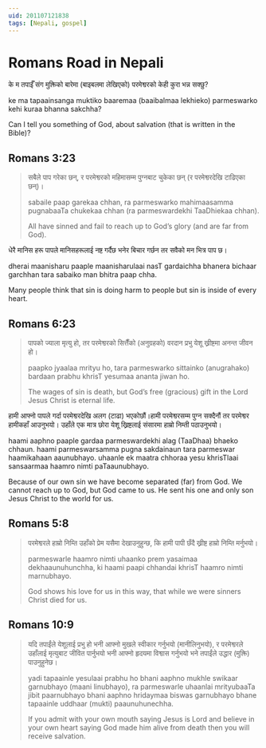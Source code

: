 ```yaml
---
uid: 201107121838
tags: [Nepali, gospel]
---
```


# Romans Road in Nepali

<span lang="ne">के म तपाईँ संग मुक्तिको बारेमा (बाइबलमा लेखिएको) परमेश्वरको केही कुरा भन्न सक्छु?</span>

ke ma tapaainsanga muktiko baaremaa (baaibalmaa lekhieko) parmeswarko kehi kuraa bhanna sakchha?

Can I tell you something of God, about salvation (that is written in the Bible)?

## Romans 3:23

> <span lang="ne">सबैले पाप गरेका छन्‌, र परमेश्वरको महिमासम्म पुग्नबाट चुकेका छन्‌ (र परमेश्वरदेखि टाढिएका छन्)।</span>
> 
> sabaile paap garekaa chhan, ra parmeswarko mahimaasamma pugnabaaTa chukekaa chhan (ra parmeswardekhi TaaDhiekaa chhan).
> 
> All have sinned and fail to reach up to God’s glory (and are far from God).

<span lang="ne"> धेरै मानिस हरू पापले मानिसहरूलाई नष्ट गर्दैछ भनेर बिचार गर्छन तर सवैको मन भित्र पाप छ।</span>

dherai maanisharu paaple maanisharulaai nasT gardaichha bhanera bichaar garchhan tara sabaiko man bhitra paap chha.

Many people think that sin is doing harm to people but sin is inside of every heart.

## Romans 6:23

> <span lang="ne"> पापको ज्याला मृत्यु हो, तर परमेश्वरको सित्तैँको (अनुग्रहको) वरदान प्रभु येशू ख्रीष्टमा अनन्त जीवन हो।</span>
> 
> paapko jyaalaa mrityu ho, tara parmeswarko sittainko (anugrahako) bardaan prabhu khrisT yesumaa ananta jiwan ho.
> 
> The wages of sin is death, but God’s free (gracious) gift in the Lord Jesus Christ is eternal life.

<span lang="ne"> हामी आफ्नो पापले गर्दा परमेश्वरदेखि अलग (टाढा) भएकोछौं।हामी परमेश्वरसम्म पुग्न सक्दैनौं तर परमेश्वर हामीकहाँ आउनुभयो। उहाँले एक मात्र छोरा येशू ख्रिष्टलाई संसारमा हाम्रो निम्ती पठाउनुभयो।</span>

haami aaphno paaple gardaa parmeswardekhi alag (TaaDhaa) bhaeko chhaun. haami parmeswarsamma pugna sakdainaun tara parmeswar haamikahaan aaunubhayo. uhaanle ek maatra chhoraa yesu khrisTlaai sansaarmaa haamro nimti paTaaunubhayo.

Because of our own sin we have become separated (far) from God. We cannot reach up to God, but God came to us. He sent his one and only son Jesus Christ to the world for us.

## Romans 5:8

> <span lang="ne"> परमेश्वरले हाम्रो निम्ति उहाँको प्रेम यसैमा देखाउनुहुन्छ, कि हामी पापी छँदै ख्रीष्ट हाम्रो निम्ति मर्नुभयो।</span>
> 
> parmeswarle haamro nimti uhaanko prem yasaimaa dekhaaunuhunchha, ki haami paapi chhandai khrisT haamro nimti marnubhayo.
> 
> God shows his love for us in this way, that while we were sinners Christ died for us.

## Romans 10:9

> <span lang="ne"> यदि तपाईंले येशूलाई प्रभु हो भनी आफ्नो मुखले स्वीकार गर्नुभयो (मानीलिनुभयो), र परमेश्वरले उहाँलाई मृत्युबाट जीवित पार्नुभयो भनी आफ्नो हृदयमा विश्वास गर्नुभयो भने तपाईंले उद्धार (मुक्ति) पाउनुहुनेछ।</span>
> 
> yadi tapaainle yesulaai prabhu ho bhani aaphno mukhle swikaar garnubhayo (maani linubhayo), ra parmeswarle uhaanlai mrityubaaTa jibit paarnubhayo bhani aaphno hridaymaa biswas garnubhayo bhane tapaainle uddhaar (mukti) paaunuhunechha.
> 
> If you admit with your own mouth saying Jesus is Lord and believe in your own heart saying God made him alive from death then you will receive salvation.
